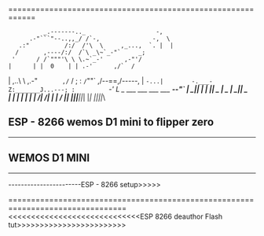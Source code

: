 ============================================================

              _.-------.._                    -,
          .-"```"--..,,_/ /`-,               -,  \
       .:"          /:/  /'\  \     ,_...,  `. |  |
      /       ,----/:/  /`\ _\~`_-"`     _;
     '      / /`"""'\ \ \.~`_-'      ,-"'/
    |      | |  0    | | .-'      ,/`  /
   |    ,..\ \     ,.-"`       ,/`    /
  ;    :    `/`""\`           ,/--==,/-----,
  |    `-...|        -.___-Z:_______J...---;
  :         `                           _-'
 _L_  _     ___  ___  ___  ___  ____--"`
| __|| |   |_ _|| _ \| _ \| __|| _ \
| _| | |__  | | |  _/|  _/| _| |   /
|_|  |____||___||_|  |_|  |___||_|_\






ESP - 8266
wemos D1 mini to flipper zero
-----------
---
WEMOS D1 MINI
---
-----------
-----------------------ESP - 8266 setup>>>>>





================================================================================
<<<<<<<<<<<<<<<<<<<<<<<<<<<<<ESP 8266 deauthor Flash tut>>>>>>>>>>>>>>>>>>>>>>>>











